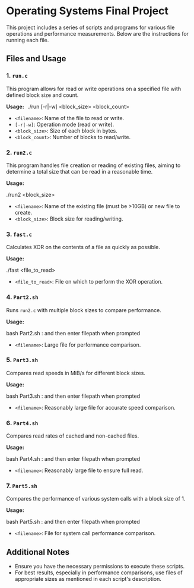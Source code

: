 # Operating Systems Final Project

This project includes a series of scripts and programs for various file operations and performance measurements. Below are the instructions for running each file.

## Files and Usage

### 1. `run.c`
This program allows for read or write operations on a specified file with defined block size and count.

**Usage:** 
 ⁠
./run <filename> [-r|-w] <block_size> <block_count>

- `<filename>`: Name of the file to read or write.
- `[-r|-w]`: Operation mode (read or write).
- `<block_size>`: Size of each block in bytes.
- `<block_count>`: Number of blocks to read/write.

### 2. `run2.c`
This program handles file creation or reading of existing files, aiming to determine a total size that can be read in a reasonable time.

**Usage:** 

./run2 <filename> <block_size>

- `<filename>`: Name of the existing file (must be >10GB) or new file to create.
- `<block_size>`: Block size for reading/writing.

### 3. `fast.c`
Calculates XOR on the contents of a file as quickly as possible.

**Usage:** 

./fast <file_to_read>

- `<file_to_read>`: File on which to perform the XOR operation.

### 4. `Part2.sh`
Runs `run2.c` with multiple block sizes to compare performance.

**Usage:**

bash Part2.sh : and then enter filepath when prompted

- `<filename>`: Large file for performance comparison.

### 5. `Part3.sh`
Compares read speeds in MiB/s for different block sizes.

**Usage:**

bash Part3.sh : and then enter filepath when prompted

- `<filename>`: Reasonably large file for accurate speed comparison.

### 6. `Part4.sh`
Compares read rates of cached and non-cached files.

**Usage:**

bash Part4.sh : and then enter filepath when prompted

- `<filename>`: Reasonably large file to ensure full read.

### 7. `Part5.sh`
Compares the performance of various system calls with a block size of 1.

**Usage:**

bash Part5.sh : and then enter filepath when prompted

- `<filename>`: File for system call performance comparison.

## Additional Notes
- Ensure you have the necessary permissions to execute these scripts.
- For best results, especially in performance comparisons, use files of appropriate sizes as mentioned in each script's description.
